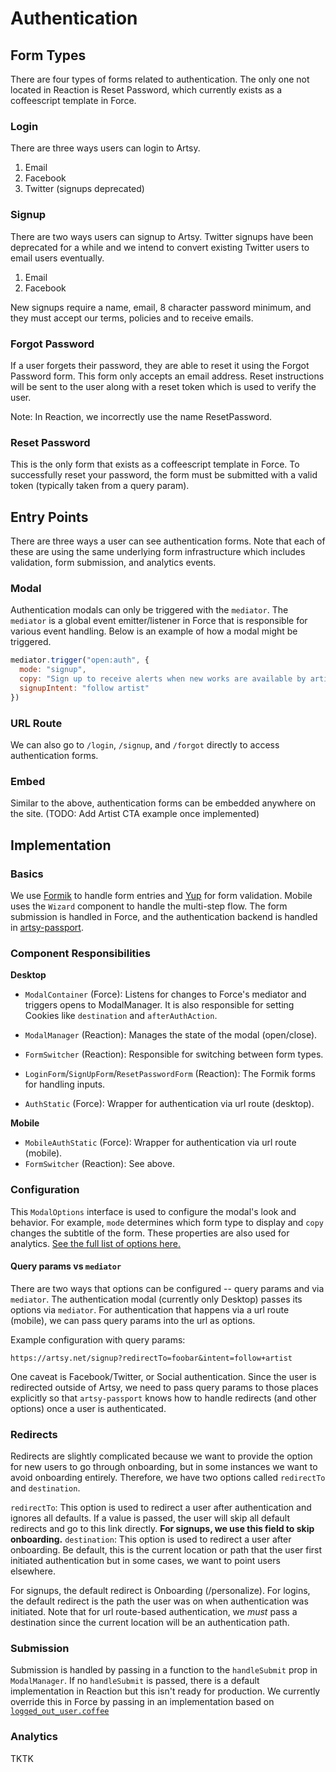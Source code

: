 # Authentication

## Form Types
There are four types of forms related to authentication. The only one not located in Reaction is Reset Password, which currently exists as a coffeescript template in Force.

### Login
There are three ways users can login to Artsy.
  1. Email
  2. Facebook
  3. Twitter (signups deprecated)

### Signup
There are two ways users can signup to Artsy. Twitter signups have been deprecated for a while and we intend to convert existing Twitter users to email users eventually.
  1. Email
  2. Facebook

New signups require a name, email, 8 character password minimum, and they must accept our terms, policies and to receive emails.

### Forgot Password
If a user forgets their password, they are able to reset it using the Forgot Password form. This form only accepts an email address. Reset instructions will be sent to the user along with a reset token which is used to verify the user.

Note: In Reaction, we incorrectly use the name ResetPassword.

### Reset Password
This is the only form that exists as a coffeescript template in Force. To successfully reset your password, the form must be submitted with a valid token (typically taken from a query param).

## Entry Points
There are three ways a user can see authentication forms. Note that each of these are using the same underlying form infrastructure which includes validation, form submission, and analytics events.

### Modal
Authentication modals can only be triggered with the `mediator`. The `mediator` is a global event emitter/listener in Force that is responsible for various event handling. Below is an example of how a modal might be triggered.

```js
mediator.trigger("open:auth", {
  mode: "signup",
  copy: "Sign up to receive alerts when new works are available by artists you follow.",
  signupIntent: "follow artist"
})
```

### URL Route
We can also go to `/login`, `/signup`, and `/forgot` directly to access authentication forms.

### Embed
Similar to the above, authentication forms can be embedded anywhere on the site. (TODO: Add Artist CTA example once implemented)

## Implementation
### Basics
We use [Formik](https://github.com/jaredpalmer/formik) to handle form entries and [Yup](https://github.com/jquense/yup) for form validation. Mobile uses the `Wizard` component to handle the multi-step flow. The form submission is handled in Force, and the authentication backend is handled in [artsy-passport](https://github.com/artsy/artsy-passport).

### Component Responsibilities
**Desktop**
- `ModalContainer` (Force): Listens for changes to Force's mediator and triggers opens to ModalManager. It is also responsible for setting Cookies like `destination` and `afterAuthAction`.
- `ModalManager` (Reaction): Manages the state of the modal (open/close).
- `FormSwitcher` (Reaction): Responsible for switching between form types.
- `LoginForm`/`SignUpForm`/`ResetPasswordForm` (Reaction): The Formik forms for handling inputs.

- `AuthStatic` (Force): Wrapper for authentication via url route (desktop).

**Mobile**
- `MobileAuthStatic` (Force): Wrapper for authentication via url route (mobile).
- `FormSwitcher` (Reaction): See above.

### Configuration
This `ModalOptions` interface is used to configure the modal's look and behavior. For example, `mode` determines which form type to display and `copy` changes the subtitle of the form. These properties are also used for analytics. [See the full list of options here.](https://github.com/artsy/reaction/blob/master/src/Components/Authentication/Types.ts#L34)

#### Query params vs `mediator`
There are two ways that options can be configured -- query params and via `mediator`.
The authentication modal (currently only Desktop) passes its options via `mediator`. For authentication that happens via a url route (mobile), we can pass query params into the url as options.

Example configuration with query params:
```
https://artsy.net/signup?redirectTo=foobar&intent=follow+artist
```

One caveat is Facebook/Twitter, or Social authentication. Since the user is redirected outside of Artsy, we need to pass query params to those places explicitly so that `artsy-passport` knows how to handle redirects (and other options) once a user is authenticated.

### Redirects
Redirects are slightly complicated because we want to provide the option for new users to go through onboarding, but in some instances we want to avoid onboarding entirely. Therefore, we have two options called `redirectTo` and `destination`.

`redirectTo`: This option is used to redirect a user after authentication and ignores all defaults. If a value is passed, the user will skip all default redirects and go to this link directly. **For signups, we use this field to skip onboarding.**
`destination`: This option is used to redirect a user after onboarding. Be default, this is the current location or path that the user first initiated authentication but in some cases, we want to point users elsewhere.

For signups, the default redirect is Onboarding (/personalize).
For logins, the default redirect is the path the user was on when authentication was initiated. Note that for url route-based authentication, we _must_ pass a destination since the current location will be an authentication path.

### Submission
Submission is handled by passing in a function to the `handleSubmit` prop in `ModalManager`. If no `handleSubmit` is passed, there is a default implementation in Reaction but this isn't ready for production. We currently override this in Force by passing in an implementation based on [`logged_out_user.coffee`](https://github.com/artsy/force/blob/master/src/desktop/models/logged_out_user.coffee)

### Analytics
TKTK
